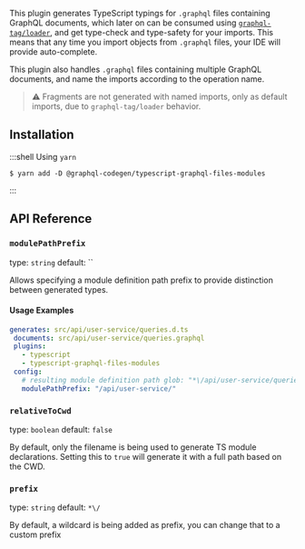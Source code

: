 This plugin generates TypeScript typings for `.graphql` files containing GraphQL documents, which later on can be consumed using [`graphql-tag/loader`](https://github.com/apollographql/graphql-tag#webpack-preprocessing-with-graphql-tagloader), and get type-check and type-safety for your imports. This means that any time you import objects from `.graphql` files, your IDE will provide auto-complete.

This plugin also handles `.graphql` files containing multiple GraphQL documents, and name the imports according to the operation name.

> ⚠ Fragments are not generated with named imports, only as default imports, due to `graphql-tag/loader` behavior.

## Installation

:::shell Using `yarn`

    $ yarn add -D @graphql-codegen/typescript-graphql-files-modules

:::

## API Reference

### `modulePathPrefix`

type: `string`
default: ``

Allows specifying a module definition path prefix to provide distinction
between generated types.

#### Usage Examples

```yml
generates: src/api/user-service/queries.d.ts
 documents: src/api/user-service/queries.graphql
 plugins:
   - typescript
   - typescript-graphql-files-modules
 config:
   # resulting module definition path glob: "*\/api/user-service/queries.graphql"
   modulePathPrefix: "/api/user-service/"
```

### `relativeToCwd`

type: `boolean`
default: `false`

By default, only the filename is being used to generate TS module declarations. Setting this to `true` will generate it with a full path based on the CWD.


### `prefix`

type: `string`
default: `*\/`

By default, a wildcard is being added as prefix, you can change that to a custom prefix
